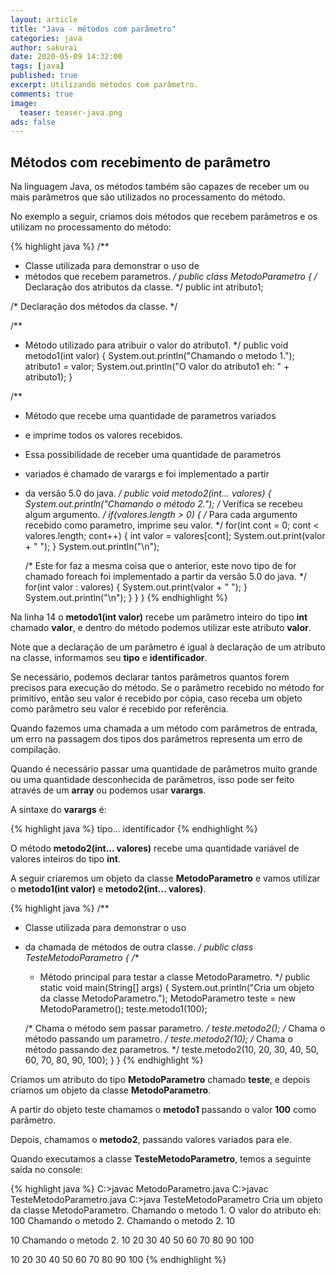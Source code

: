 ```yaml
---
layout: article
title: "Java - métodos com parâmetro"
categories: java
author: sakurai
date: 2020-05-09 14:32:00
tags: [java]
published: true
excerpt: Utilizando métodos com parâmetro.
comments: true
image:
  teaser: teaser-java.png
ads: false
---
```


## Métodos com recebimento de parâmetro

Na linguagem Java, os métodos também são capazes de receber um ou mais parâmetros que são utilizados no processamento do método.

No exemplo a seguir, criamos dois métodos que recebem parâmetros e os utilizam no processamento do método:

{% highlight java %}
/**
 * Classe utilizada para demonstrar o uso de
 * métodos que recebem parametros.
 */
public class MetodoParametro {
  /* Declaração dos atributos da classe. */
  public int atributo1;

  /* Declaração dos métodos da classe. */

  /**
   * Método utilizado para atribuir o valor do atributo1.
   */
  public void metodo1(int valor) {
    System.out.println("Chamando o metodo 1.");
    atributo1 = valor;
    System.out.println("O valor do atributo1 eh: " + atributo1);
  }

  /**
   * Método que recebe uma quantidade de parametros variados
   * e imprime todos os valores recebidos.
   * Essa possibilidade de receber uma quantidade de parametros
   * variados é chamado de varargs e foi implementado a partir
   * da versão 5.0 do java.
   */
  public void metodo2(int... valores) {
      System.out.println("Chamando o método 2.");
    /* Verifica se recebeu algum argumento. */
    if(valores.length > 0) {
      /* Para cada argumento recebido como parametro, imprime seu valor. */
      for(int cont = 0; cont < valores.length; cont++) {
        int valor = valores[cont];
        System.out.print(valor + " ");
      }
      System.out.println("\n");

      /* Este for faz a mesma coisa que o anterior, este novo tipo de for
         chamado foreach foi implementado a partir da versão 5.0 do java. */
      for(int valor : valores) {
        System.out.print(valor + " ");
      }
      System.out.println("\n");
    }
  }
}
{% endhighlight %}

Na linha 14 o **metodo1(int valor)** recebe um parâmetro inteiro do tipo **int** chamado **valor**, e dentro do método podemos utilizar este atributo **valor**.

Note que a declaração de um parâmetro é igual à declaração de um atributo na classe, informamos seu **tipo** e **identificador**.

Se necessário, podemos declarar tantos parâmetros quantos forem precisos para execução do método. Se o parâmetro recebido no método for primitivo, então seu valor é recebido por cópia, caso receba um objeto como parâmetro seu valor é recebido por referência.

Quando fazemos uma chamada a um método com parâmetros de entrada, um erro na passagem dos tipos dos parâmetros representa um erro de compilação.

Quando é necessário passar uma quantidade de parâmetros muito grande ou uma quantidade desconhecida de parâmetros, isso pode ser feito através de um **array** ou podemos usar **varargs**.

A sintaxe do **varargs** é:

{% highlight java %}
tipo... identificador
{% endhighlight %}

O método **metodo2(int... valores)** recebe uma quantidade variável de valores inteiros do tipo **int**.

A seguir criaremos um objeto da classe **MetodoParametro** e vamos utilizar o **metodo1(int valor)** e **metodo2(int... valores)**.

{% highlight java %}
/**
 * Classe utilizada para demonstrar o uso
 * da chamada de métodos de outra classe.
 */
public class TesteMetodoParametro {
  /**
   * Método principal para testar a classe MetodoParametro.
   */
  public static void main(String[] args) {
    System.out.println("Cria um objeto da classe MetodoParametro.");
    MetodoParametro teste = new MetodoParametro();
    teste.metodo1(100);

    /* Chama o método sem passar parametro. */
    teste.metodo2();
    /* Chama o método passando um parametro. */
    teste.metodo2(10);
    /* Chama o método passando dez parametros. */
    teste.metodo2(10, 20, 30, 40, 50, 60, 70, 80, 90, 100);
  }
}
{% endhighlight %}

Criamos um atributo do tipo **MetodoParametro** chamado **teste**, e depois criamos um objeto da classe **MetodoParametro**.

A partir do objeto teste chamamos o **metodo1** passando o valor **100** como parâmetro.

Depois, chamamos o **metodo2**, passando valores variados para ele.

Quando executamos a classe **TesteMetodoParametro**, temos a seguinte saída no console:

{% highlight java %}
C:\>javac MetodoParametro.java
C:\>javac TesteMetodoParametro.java
C:\>java TesteMetodoParametro
Cria um objeto da classe MetodoParametro.
Chamando o metodo 1.
O valor do atributo eh: 100
Chamando o metodo 2.
Chamando o metodo 2.
10

10
Chamando o metodo 2.
10 20 30 40 50 60 70 80 90 100

10 20 30 40 50 60 70 80 90 100
{% endhighlight %}